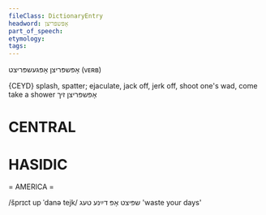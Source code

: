 ```yaml
---
fileClass: DictionaryEntry
headword: אָפּשפּריצן
part_of_speech: 
etymology: 
tags: 
---
```

אָפּשפּריצן
אָפּגעשפּריצט
(ᴠᴇʀʙ)

{CEYD}
splash, spatter; ejaculate, jack off, jerk off, shoot one's wad, come
take a shower אָפּשפּריצן זיך

CENTRAL
========

HASIDIC
=======
= AMERICA = 

/šprɪct up ˈdanə tejk/ שפּיצט אָפּ דײַנע טעג 'waste your days'